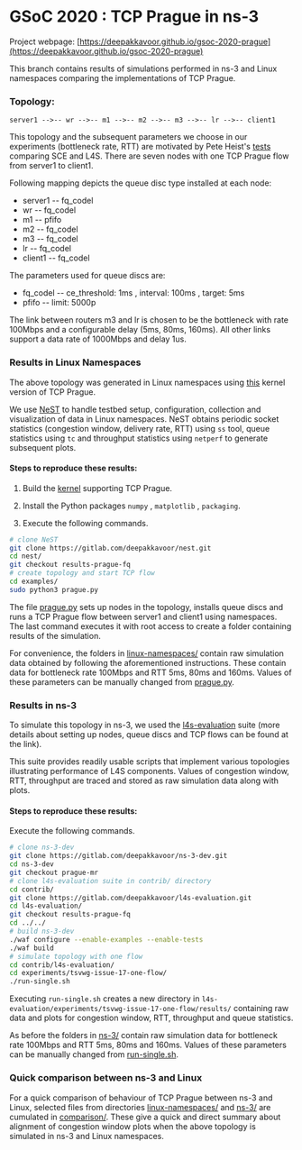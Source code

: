 # GSoC 2020 : TCP Prague in ns-3

Project webpage: [https://deepakkavoor.github.io/gsoc-2020-prague](https://deepakkavoor.github.io/gsoc-2020-prague)


This branch contains results of simulations performed in ns-3 and Linux namespaces comparing the implementations of TCP Prague.

### Topology:

```
server1 -->-- wr -->-- m1 -->-- m2 -->-- m3 -->-- lr -->-- client1
```

This topology and the subsequent parameters we choose in our experiments (bottleneck rate, RTT) are motivated by Pete Heist's [tests](https://github.com/heistp/sce-l4s-bakeoff#scenario-1) comparing SCE and L4S. 
There are seven nodes with one TCP Prague flow from server1 to client1. 

Following mapping depicts the queue disc type installed at each node:

- server1 -- fq_codel
- wr -- fq_codel
- m1 -- pfifo
- m2 -- fq_codel
- m3 -- fq_codel
- lr -- fq_codel
- client1 -- fq_codel

The parameters used for queue discs are:

- fq_codel -- ce_threshold: 1ms , interval: 100ms , target: 5ms
- pfifo -- limit: 5000p 

The link between routers m3 and lr is chosen to be the bottleneck with rate 100Mbps and a configurable delay (5ms, 80ms, 160ms). All other links support a data rate of 1000Mbps and delay 1us. 

### Results in Linux Namespaces

The above topology was generated in Linux namespaces using [this](https://github.com/L4STeam/linux/tree/b256daedc7672b2188f19e8b6f71ef5db7afc720) kernel version of TCP Prague.

We use [NeST](https://gitlab.com/nitk-nest/nest) to handle testbed setup, configuration,
collection and visualization of data in Linux namespaces. NeST obtains periodic socket statistics (congestion window, delivery rate, RTT) using ```ss``` tool, queue statistics using ```tc``` and throughput statistics using ```netperf``` to generate subsequent plots.

#### Steps to reproduce these results:

1. Build the [kernel](https://github.com/L4STeam/linux/tree/b256daedc7672b2188f19e8b6f71ef5db7afc720) supporting TCP Prague.

2. Install the Python packages ```numpy``` , ```matplotlib``` , ```packaging```.

3. Execute the following commands.
```bash
# clone NeST
git clone https://gitlab.com/deepakkavoor/nest.git
cd nest/
git checkout results-prague-fq
# create topology and start TCP flow
cd examples/
sudo python3 prague.py
```

The file [prague.py](https://gitlab.com/deepakkavoor/nest/-/blob/results-prague-fq/examples/prague.py) sets up nodes in the topology, installs queue discs and runs a TCP Prague flow between server1 and client1 using namespaces. The last command executes it with root access to create a folder containing results of the simulation.

For convenience, the folders in [linux-namespaces/](linux-namespaces/) contain raw simulation data obtained by following the aforementioned instructions. These contain data for bottleneck rate 100Mbps and RTT 5ms, 80ms and 160ms. Values of these parameters can be manually changed from [prague.py](https://gitlab.com/deepakkavoor/nest/-/blob/results-prague-fq/examples/prague.py).

### Results in ns-3

To simulate this topology in ns-3, we used the [l4s-evaluation](https://gitlab.com/tomhend/modules/l4s-evaluation/-/tree/hackathon/master) suite (more details about setting up nodes, queue discs and TCP flows can be found at the link).

This suite provides readily usable scripts that implement various topologies illustrating performance of L4S components. Values of congestion window, RTT, throughput are traced and stored as raw simulation data along with plots. 

#### Steps to reproduce these results:

Execute the following commands.

```bash
# clone ns-3-dev
git clone https://gitlab.com/deepakkavoor/ns-3-dev.git
cd ns-3-dev
git checkout prague-mr
# clone l4s-evaluation suite in contrib/ directory
cd contrib/
git clone https://gitlab.com/deepakkavoor/l4s-evaluation.git
cd l4s-evaluation/
git checkout results-prague-fq
cd ../../
# build ns-3-dev
./waf configure --enable-examples --enable-tests
./waf build
# simulate topology with one flow
cd contrib/l4s-evaluation/
cd experiments/tsvwg-issue-17-one-flow/
./run-single.sh
```

Executing ```run-single.sh``` creates a new directory in ```l4s-evaluation/experiments/tsvwg-issue-17-one-flow/results/``` containing raw data and plots for congestion window, RTT, throughput and queue statistics.

As before the folders in [ns-3/](ns-3/) contain raw simulation data for bottleneck rate 100Mbps and RTT 5ms, 80ms and 160ms. Values of these parameters can be manually changed from [run-single.sh](https://gitlab.com/deepakkavoor/l4s-evaluation/-/blob/results-prague-fq/experiments/tsvwg-issue-17-one-flow/run-single.sh).

### Quick comparison between ns-3 and Linux

For a quick comparison of behaviour of TCP Prague between ns-3 and Linux, selected files from directories [linux-namespaces/](linux-namespaces/) and [ns-3/](ns-3/) are cumulated in [comparison/](comparison/). These give a quick and direct summary about alignment of congestion window plots when the above topology is simulated in ns-3 and Linux namespaces.